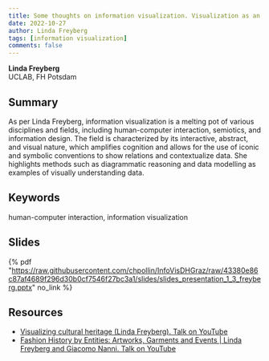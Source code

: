 ```yaml
---
title: Some thoughts on information visualization. Visualization as an epistemic tool
date: 2022-10-27
author: Linda Freyberg
tags: [information visualization]
comments: false
---
```


**Linda Freyberg**\
UCLAB, FH Potsdam

## Summary 

As per Linda Freyberg, information visualization is a melting pot of various disciplines and fields, including human-computer interaction, semiotics, and information design. The field is characterized by its interactive, abstract, and visual nature, which amplifies cognition and allows for the use of iconic and symbolic conventions to show relations and contextualize data. She highlights methods such as diagrammatic reasoning and data modelling as examples of visually understanding data.

## Keywords

human-computer interaction, information visualization

## Slides

{% pdf "https://raw.githubusercontent.com/chpollin/InfoVisDHGraz/raw/43380e86c87af4689f296d30b0cf7546f27bc3a1/slides/slides_presentation_1_3_freyberg.pptx" no_link %}

## Resources

* [Visualizing cultural heritage (Linda Freyberg). Talk on YouTube](https://www.youtube.com/watch?v=6-E5vi6oIVU)
* [Fashion History by Entities: Artworks, Garments and Events | Linda Freyberg and Giacomo Nanni. Talk on YouTube](https://www.youtube.com/watch?v=GUnoHNtKvbM)